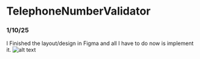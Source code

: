 # TelephoneNumberValidator
### 1/10/25
I Finished the layout/design in Figma and all I have to do now is implement it.
![alt text](image.png)